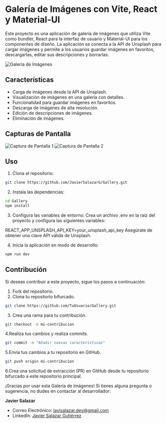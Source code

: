 # Galería de Imágenes con Vite, React y Material-UI

Este proyecto es una aplicación de galería de imágenes que utiliza Vite como bundler, React para la interfaz de usuario y Material-UI para los componentes de diseño. La aplicación se conecta a la API de Unsplash para cargar imágenes y permite a los usuarios guardar imágenes en favoritos, descargarlas, editar sus descripciones y borrarlas.

![Galería de Imágenes](url_de_la_imagen)

## Características

- Carga de imágenes desde la API de Unsplash.
- Visualización de imágenes en una galería con detalles.
- Funcionalidad para guardar imágenes en favoritos.
- Descarga de imágenes de alta resolución.
- Edición de descripciones de imágenes.
- Eliminación de imágenes.

## Capturas de Pantalla

![Captura de Pantalla 1](url_de_la_imagen)
![Captura de Pantalla 2](url_de_la_imagen)

## Uso

1. Clona el repositorio:

```bash
git clone https://github.com/JavierSalazarG/Gallery.git
```
2. Instala las dependencias:

```bash
cd Gallery
npm install
```
3. Configura las variables de entorno:
Crea un archivo .env en la raíz del proyecto y configura las siguientes variables:

REACT_APP_UNSPLASH_API_KEY=your_unsplash_api_key
Asegúrate de obtener una clave API válida de Unsplash.

4. Inicia la aplicación en modo de desarrollo:

```bash
npm run dev
```
## Contribución
Si deseas contribuir a este proyecto, sigue los pasos a continuación:

1. Fork del repositorio.
2. Clona tu repositorio bifurcado.

```bash
git clone https://github.com/TuUsuario/Gallery.git
```
3. Crea una rama para tu contribución.

```bash
git checkout -b mi-contribucion
```
4.Realiza tus cambios y realiza commits.

```bash
git commit -m "Añadir nuevas características"
```
5.Envía tus cambios a tu repositorio en GitHub.

```bash
git push origin mi-contribucion
```
6.Crea una solicitud de extracción (PR) en GitHub desde tu repositorio bifurcado a este repositorio principal.


¡Gracias por usar esta Galería de Imágenes! Si tienes alguna pregunta o sugerencia, no dudes en contactar al desarrollador:

**Javier Salazar**
- Correo Electrónico: [javisalazar.dev@gmail.com](mailto:javisalazar.dev@gmail.com)
- LinkedIn: [Javier Salazar Gutiérrez](www.linkedin.com/in/javier-salazar-gutiérrez)
